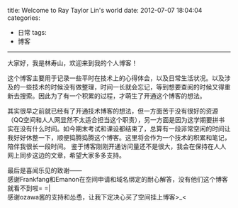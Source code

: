 title: Welcome to Ray Taylor Lin's world
date: 2012-07-07 18:04:04
categories:
- 日常
tags:
- 博客
---
大家好，我是林寿山，欢迎来到我的个人博客！

<!-- more -->

这个博客主要用于记录一些平时在技术上的心得体会，以及日常生活状况。以及涉及的一些技术的时候没有做整理，时间一长就会忘记，等到想要查阅的时候又得重新去搜索。因此为了有一个积累的过程，才萌生了开通这个博客的想法。

其实很早之前就已经有了开通技术博客的想法，但一方面苦于没有很好的资源（QQ空间和人人网显然不太适合担当这个职责），另一方面是因为这学期要拼书实在没有什么时间。如今期末考试和课设都结束了，总算有一段非常空闲的时间让我好好休整一下，顺便捣腾捣腾这个博客。这里将会作为一个技术的积累和笔记，陪伴我很长一段时间。
鉴于博客刚刚开通访问量还不是很大，我会在保持在人人网上同步这边的文章，希望大家多多支持。

最后是喜闻乐见的致谢——  
感谢Frankfang和Emanon在空间申请和域名绑定的耐心解答，没有他们这个博客就看不到啦= =|  
感谢ozawa酱的支持和怂恿，让我下定决心买了空间挂上博客>_<
